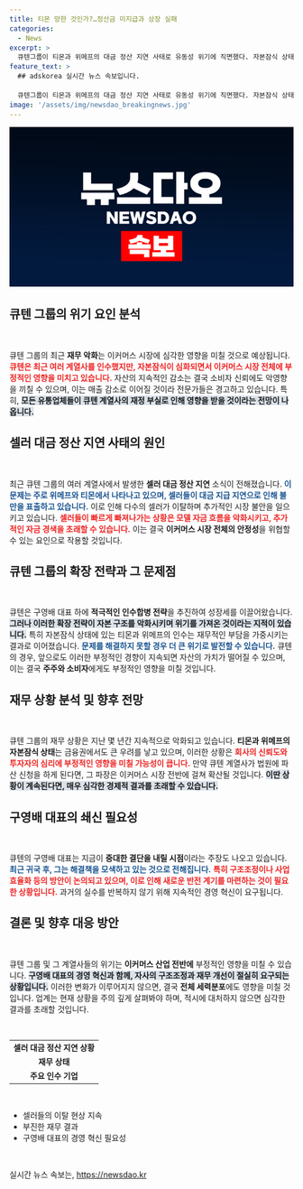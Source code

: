 ```yaml
---
title: 티몬 망한 것인가?…정산금 미지급과 상장 실패
categories:
  - News
excerpt: >
  큐텐그룹이 티몬과 위메프의 대금 정산 지연 사태로 유동성 위기에 직면했다. 자본잠식 상태의 이들 업체는 셀러 이탈을 초래하며, 금융권까지 우려하고 있다. 구영배 대표의 중대 결정이 필요한 상황이다.
feature_text: >
  ## adskorea 실시간 뉴스 속보입니다.

  큐텐그룹이 티몬과 위메프의 대금 정산 지연 사태로 유동성 위기에 직면했다. 자본잠식 상태의 이들 업체는 셀러 이탈을 초래하며, 금융권까지 우려하고 있다. 구영배 대표의 중대 결정이 필요한 상황이다.
image: '/assets/img/newsdao_breakingnews.jpg'
---
```


<p><img src="/assets/img/newsdao_breakingnews.jpg" alt="adskorea 속보" /></p>

<h2 data-ke-size="size26">큐텐 그룹의 위기 요인 분석</h2>

<p data-ke-size="size16">&nbsp;</p>

<p>큐텐 그룹의 최근 <b>재무 악화</b>는 이커머스 시장에 심각한 영향을 미칠 것으로 예상됩니다. <b><span style="color: #ee2323;">큐텐은 최근 여러 계열사를 인수했지만, 자본잠식이 심화되면서 이커머스 시장 전체에 부정적인 영향을 미치고 있습니다.</span></b> 자산의 지속적인 감소는 결국 소비자 신뢰에도 악영향을 끼칠 수 있으며, 이는 매출 감소로 이어질 것이라 전문가들은 경고하고 있습니다. 특히, <b><span style="background-color: #21538527;">모든 유통업체들이 큐텐 계열사의 재정 부실로 인해 영향을 받을 것이라는 전망이 나옵니다.</span></b> </p>

<h2 data-ke-size="size26">셀러 대금 정산 지연 사태의 원인</h2>

<p data-ke-size="size16">&nbsp;</p>

<p>최근 큐텐 그룹의 여러 계열사에서 발생한 <b>셀러 대금 정산 지연</b> 소식이 전해졌습니다. <b><span style="color: #1a5490;">이 문제는 주로 위메프와 티몬에서 나타나고 있으며, 셀러들이 대금 지급 지연으로 인해 불만을 표출하고 있습니다.</span></b> 이로 인해 다수의 셀러가 이탈하며 추가적인 시장 불안을 일으키고 있습니다. <b><span style="color: #ee2323;">셀러들이 빠르게 빠져나가는 상황은 모델 자금 흐름을 악화시키고, 추가적인 자금 경색을 초래할 수 있습니다.</span></b> 이는 결국 <b>이커머스 시장 전체의 안정성</b>을 위협할 수 있는 요인으로 작용할 것입니다.</p>

<h2 data-ke-size="size26">큐텐 그룹의 확장 전략과 그 문제점</h2>

<p data-ke-size="size16">&nbsp;</p>

<p>큐텐은 구영배 대표 하에 <b>적극적인 인수합병 전략</b>을 추진하여 성장세를 이끌어왔습니다. <b><span style="background-color: #21538527;">그러나 이러한 확장 전략이 자본 구조를 악화시키며 위기를 가져온 것이라는 지적이 있습니다.</span></b> 특히 자본잠식 상태에 있는 티몬과 위메프의 인수는 재무적인 부담을 가중시키는 결과로 이어졌습니다. <b><span style="color: #1a5490;">문제를 해결하지 못할 경우 더 큰 위기로 발전할 수 있습니다.</span></b> 큐텐의 경우, 앞으로도 이러한 부정적인 경향이 지속되면 자산의 가치가 떨어질 수 있으며, 이는 결국 <b>주주와 소비자</b>에게도 부정적인 영향을 미칠 것입니다.</p>

<h2 data-ke-size="size26">재무 상황 분석 및 향후 전망</h2>

<p data-ke-size="size16">&nbsp;</p>

<p>큐텐 그룹의 재무 상황은 지난 몇 년간 지속적으로 악화되고 있습니다. <b>티몬과 위메프의 자본잠식 상태</b>는 금융권에서도 큰 우려를 낳고 있으며, 이러한 상황은 <b><span style="color: #ee2323;">회사의 신뢰도와 투자자의 심리에 부정적인 영향을 미칠 가능성이 큽니다.</span></b> 만약 큐텐 계열사가 법원에 파산 신청을 하게 된다면, 그 파장은 이커머스 시장 전반에 걸쳐 확산될 것입니다. <b><span style="background-color: #21538527;">이딴 상황이 계속된다면, 매우 심각한 경제적 결과를 초래할 수 있습니다.</span></b>    </p>

<h2 data-ke-size="size26">구영배 대표의 쇄신 필요성</h2>

<p data-ke-size="size16">&nbsp;</p>

<p>큐텐의 구영배 대표는 지금이 <b>중대한 결단을 내릴 시점</b>이라는 주장도 나오고 있습니다. <b><span style="color: #1a5490;">최근 귀국 후, 그는 해결책을 모색하고 있는 것으로 전해집니다.</span></b> <b><span style="color: #ee2323;">특히 구조조정이나 사업 효율화 등의 방안이 논의되고 있으며, 이로 인해 새로운 반전 계기를 마련하는 것이 필요한 상황입니다.</span></b> 과거의 실수를 반복하지 않기 위해 지속적인 경영 혁신이 요구됩니다. </p>

<h2 data-ke-size="size26">결론 및 향후 대응 방안</h2>

<p data-ke-size="size16">&nbsp;</p>

<p>큐텐 그룹 및 그 계열사들의 위기는 <b>이커머스 산업 전반에</b> 부정적인 영향을 미칠 수 있습니다. <b><span style="background-color: #21538527;">구영배 대표의 경영 혁신과 함께, 자사의 구조조정과 재무 개선이 절실히 요구되는 상황입니다.</span></b> 이러한 변화가 이루어지지 않으면, 결국 <b>전체 세력분포</b>에도 영향을 미칠 것입니다. 업계는 현재 상황을 주의 깊게 살펴봐야 하며, 적시에 대처하지 않으면 심각한 결과를 초래할 것입니다. </p>

<p data-ke-size="size16">&nbsp;</p>

<table style="width: 100%; border-collapse: collapse;">
<tbody>
<tr>
<td style="text-align: center; height: 17px;"><b>셀러 대금 정산 지연 상황</b></td>
</tr>
<tr>
<td style="text-align: center; height: 17px;"><b>재무 상태</b></td>
</tr>
<tr>
<td style="text-align: center; height: 17px;"><b>주요 인수 기업</b></td>
</tr>
</tbody>
</table>

<p data-ke-size="size16">&nbsp;</p>

<ul>
<li>셀러들의 이탈 현상 지속</li>
<li>부진한 재무 결과</li>
<li>구영배 대표의 경영 혁신 필요성</li>
</ul>

<p data-ke-size="size16">&nbsp;</p>
실시간 뉴스 속보는, <a href="https://newsdao.kr" rel="dofollow">https://newsdao.kr</a>


